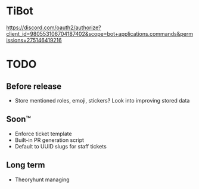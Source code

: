 TiBot
=======

https://discord.com/oauth2/authorize?client_id=980553106704187402&scope=bot+applications.commands&permissions=275146419216


# TODO
## Before release
- Store mentioned roles, emoji, stickers? Look into improving stored data

## Soon:tm:
- Enforce ticket template
- Built-in PR generation script
- Default to UUID slugs for staff tickets

## Long term
- Theoryhunt managing
